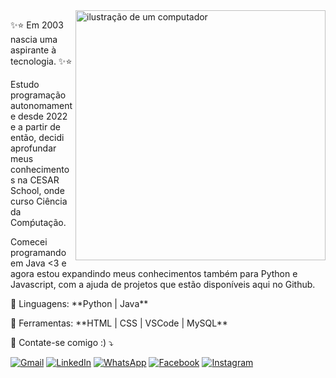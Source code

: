 <img src="https://raw.githubusercontent.com/MicaelliMedeiros/micaellimedeiros/master/image/computer-illustration.png" alt="ilustração de um computador" min-width="400px" max-width="400px" width="400px" align="right">

<p align="left"> 
  ✨⭐ Em 2003 nascia uma aspirante à tecnologia. ✨⭐
  
  Estudo programação autonomamente desde 2022 e a partir de então, decidi aprofundar meus conhecimentos na CESAR School, onde curso Ciência da Comṕutação.<br>
  
  Comecei programando em Java <3 e agora estou expandindo meus conhecimentos também para Python e Javascript, com a ajuda de projetos que estão disponíveis aqui no Github.
</p>

<p align="left">
  🦄 Linguagens: **Python | Java**
</p>

<p align="left">
  💼 Ferramentas: **HTML | CSS | VSCode | MySQL**
</p>

<p align="left">
  💌 Contate-se comigo :) ⤵️
</p>

<p align="left">
  <a href="#" title="Gmail">
  <img src="https://img.shields.io/badge/-Gmail-FF0000?style=flat-square&labelColor=FF0000&logo=gmail&logoColor=white&link=LINK-DO-SEU-GMAIL" alt="Gmail"/></a>
  <a href="#" title="LinkedIn">
  <img src="https://img.shields.io/badge/-Linkedin-0e76a8?style=flat-square&logo=Linkedin&logoColor=white&link=LINK-DO-SEU-LINKEDIN" alt="LinkedIn"/></a>
  <a href="#" title="WhatsApp">
  <img src="https://img.shields.io/badge/-WhatsApp-25d366?style=flat-square&labelColor=25d366&logo=whatsapp&logoColor=white&link=API-DO-SEU-WHATSAPP" alt="WhatsApp"/></a>
  <a href="#" title="Facebook">
  <img src="https://img.shields.io/badge/-Facebook-3b5998?style=flat-square&labelColor=3b5998&logo=facebook&logoColor=white&link=LINK-DO-SEU-FACEBOOK" alt="Facebook"/></a>
  <a href="#" title="Instagram">
  <img src="https://img.shields.io/badge/-Instagram-DF0174?style=flat-square&labelColor=DF0174&logo=instagram&logoColor=white&link=LINK-DO-SEU-INSTAGRAM" alt="Instagram"/></a>
</p>
